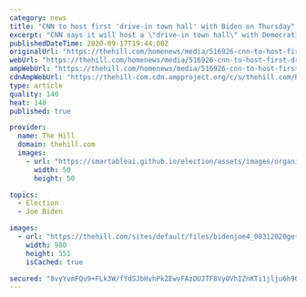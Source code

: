 ```yaml
---
category: news
title: "CNN to host first 'drive-in town hall' with Biden on Thursday"
excerpt: "CNN says it will host a \"drive-in town hall\" with Democratic presidential nominee Joe Biden on Thursday night, which the network calls \"the latest adaptation to campaigning during the coronavirus pandemic."
publishedDateTime: 2020-09-17T19:44:00Z
originalUrl: "https://thehill.com/homenews/media/516926-cnn-to-host-first-drive-in-town-hall-with-biden-on-thursday"
webUrl: "https://thehill.com/homenews/media/516926-cnn-to-host-first-drive-in-town-hall-with-biden-on-thursday"
ampWebUrl: "https://thehill.com/homenews/media/516926-cnn-to-host-first-drive-in-town-hall-with-biden-on-thursday?amp"
cdnAmpWebUrl: "https://thehill-com.cdn.ampproject.org/c/s/thehill.com/homenews/media/516926-cnn-to-host-first-drive-in-town-hall-with-biden-on-thursday?amp"
type: article
quality: 140
heat: 140
published: true

provider:
  name: The Hill
  domain: thehill.com
  images:
    - url: "https://smartableai.github.io/election/assets/images/organizations/thehill.com-50x50.jpg"
      width: 50
      height: 50

topics:
  - Election
  - Joe Biden

images:
  - url: "https://thehill.com/sites/default/files/bidenjoe4_08312020getty.jpg"
    width: 980
    height: 551
    isCached: true

secured: "8vyYvmFQu9+FLk3W/fYdSJbHvhPkZEwvFAzDUJTF8Vy0VhIZnKTi1jlju6h9GB32c01Kb+4puNIaT8XzmilUqsd1aQacIz6DI4uKWkCh7KceCKs6u4THkrBFoAfIQcsco1jm4Z4TkNi6FqLd3jXbZ1jiNBOLuAFF3z4L1qgIIgcLWev1XDq4gH3Cv0zdiTrWSMapz1hOLhg0DrcnOieGJzlvBnWRp500WYEOB7rs75E2gKuN3ubvYVTsp7zbEVWBYGXr4QQM/W7UKgDub3psHP9YhEDCt+Y38Pt/BcokHPNpAt3xH/VOQF9XzuhMBXPIJYuwKJkJASfmHh/7QgXZ+kUKqXS7jI81xLqpSsHMuRU=;feuh/7pGvT3TE5NUL+jKqA=="
---
```


